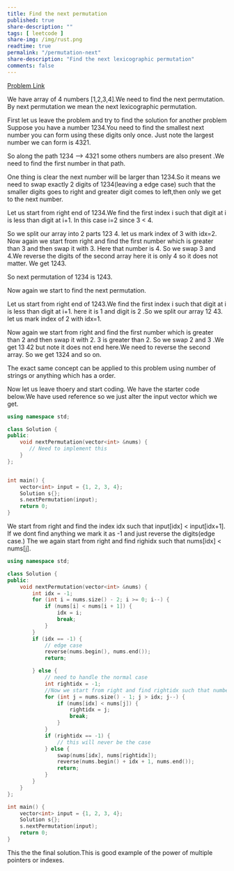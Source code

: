 ```yaml
---
title: Find the next permutation
published: true
share-description: ""
tags: [ leetcode ]
share-img: /img/rust.png
readtime: true
permalink: "/permutation-next"
share-description: "Find the next lexicographic permutation"
comments: false
---
```


[Problem Link](https://leetcode.com/problems/next-permutation/description/)

We have array of 4 numbers [1,2,3,4].We need to find the next permutation. By next permutation we mean the next
lexicographic permutation.

First let us leave the problem and try to find the solution for another problem
Suppose you have a number 1234.You need to find the smallest next number you can form using these digits only once.
Just note the largest number we can form is 4321.

So along the path 1234 --> 4321 some others numbers are also present .We need to find the first number in that path.

One thing is clear the next number will be larger than 1234.So it means we need to swap exactly 2 digits of 1234(leaving
a edge case)
such that the smaller digits goes to right and greater digit comes to left,then only we get to the next number.

Let us start from right end of 1234.We find the first index i such that digit at i is less than digit at i+1.
In this case i=2 since 3 < 4.

So we split our array into 2 parts 123 4.
let us mark index of 3 with idx=2.
Now again we start from right and find the first number which is greater than 3 and then swap it with 3.
Here that number is 4. So we swap 3 and 4.We reverse the digits of the second array here it is only 4 so it does not
matter. We get 1243.

So next permutation of 1234 is 1243.

Now again we start to find the next permutation.

Let us start from right end of 1243.We find the first index i such that digit at i is less than digit at i+1.
here it is 1 and digit is 2 .So we split our array 12 43.
let us mark index of 2 with idx=1.

Now again we start from right and find the first number which is greater than 2 and then swap it with 2.
3 is greater than 2. So we swap 2 and 3 .We get 13 42 but note it does not end here.We need to reverse the second array.
So we get 1324 and so on.

The exact same concept can be applied to this problem using number of strings or anything which has a order.

Now let us leave thoery and start coding.
We have the starter code below.We have used reference so we just alter the input vector which we get.

```cpp
using namespace std;

class Solution {
public:
    void nextPermutation(vector<int> &nums) {
       // Need to implement this
    }
};


int main() {
    vector<int> input = {1, 2, 3, 4};
    Solution s{};
    s.nextPermutation(input);
    return 0;
}
```

We start from right and find the index idx such that input[idx] < input[idx+1].
If we dont find anything we mark it as -1 and just reverse the digits(edge case.)
The we again start from right and find righidx such that nums[idx] < nums[j].

```cpp
using namespace std;

class Solution {
public:
    void nextPermutation(vector<int> &nums) {
        int idx = -1;
        for (int i = nums.size() - 2; i >= 0; i--) {
            if (nums[i] < nums[i + 1]) {
                idx = i;
                break;
            }
        }
        if (idx == -1) {
            // edge case
            reverse(nums.begin(), nums.end());
            return;

        } else {
            // need to handle the normal case
            int rightidx = -1;
            //Now we start from right and find rightidx such that number at idx is less than number at rightidx
            for (int j = nums.size() - 1; j > idx; j--) {
                if (nums[idx] < nums[j]) {
                    rightidx = j;
                    break;
                }
            }
            if (rightidx == -1) {
                // this will never be the case
            } else {
                swap(nums[idx], nums[rightidx]);
                reverse(nums.begin() + idx + 1, nums.end());
                return;
            }
        }
    }
};

int main() {
    vector<int> input = {1, 2, 3, 4};
    Solution s{};
    s.nextPermutation(input);
    return 0;
}

```

This the the final solution.This is good example of the power of multiple pointers or indexes.